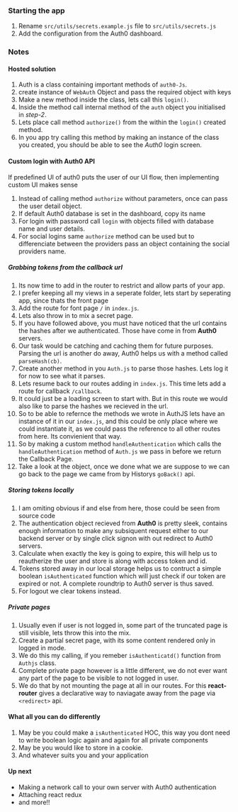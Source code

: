 ### Starting the app

1. Rename `src/utils/secrets.example.js` file to `src/utils/secrets.js`
2. Add the configuration from the Auth0 dashboard.

### Notes

#### Hosted solution

1. Auth is a class containing important methods of `auth0-Js`.
2. create instance of `WebAuth` Object and pass the required object with keys
3. Make a new method inside the class, lets call this `login()`.
4. Inside the method call internal method of the `auth` object you initialised in _step-2_.
5. Lets place call method `authorize()` from the within the `login()` created method.
6. In you app try calling this method by making an instance of the class you created, you should be able to see the _Auth0_ login screen.

#### Custom login with Auth0 API

If predefined UI of auth0 puts the user of our UI flow, then implementing custom UI makes sense

1. Instead of calling method `authorize` without parameters, once can pass the user detail object.
2. If default Auth0 database is set in the dashboard, copy its name
3. For login with password call `login` with objects filled with database name and user details.
4. For social logins same `authorize` method can be used but to differenciate between the providers pass an object containing the social providers name.

##### Grabbing tokens from the callback url

1. Its now time to add in the router to restrict and allow parts of your app.
2. I prefer keeping all my views in a seperate folder, lets start by seperating app, since thats the front page
3. Add the route for font page `/` in `index.js`.
4. Lets also throw in to mix a secret page.
5. If you have followed above, you must have noticed that the url contains the hashes after we authenticated. Those have come in from **Auth0** servers.
6. Our task would be catching and caching them for future purposes. Parsing the url is another do away, Auth0 helps us with a method called `parseHash(cb)`.
7. Create another method in you `Auth.js` to parse those hashes. Lets log it for now to see what it parses.
8. Lets resume back to our routes adding in `index.js`. This time lets add a route for callback `/callback`.
9. It could just be a loading screen to start with. But in this route we would also like to parse the hashes we recieved in the url.
10. So to be able to refernce the methods we wrote in AuthJS lets have an instance of it in our `index.js`, and this could be only place where we could instantiate it, as we could pass the reference to all other routes from here. Its convienient that way.
11. So by making a custom method `handleAuthentication` which calls the `handleAuthentication` method of `Auth.js` we pass in before we return the Callback Page.
12. Take a look at the object, once we done what we are suppose to we can go back to the page we came from by Historys `goBack()` api.

##### Storing tokens locally

1. I am omiting obvious if and else from here, those could be seen from source code
2. The authentication object recieved from **Auth0** is pretty sleek, contains enough information to make any subsiquent request either to our backend server or by single click signon with out redirect to Auth0 servers.
3. Calculate when exactly the key is going to expire, this will help us to reautherize the user and store is along with access token and id.
4. Tokens stored away in our local storage helps us to contruct a simple boolean `isAuthenticated` function which will just check if our token are expired or not. A complete roundtrip to Auth0 server is thus saved.
5. For logout we clear tokens instead.

##### Private pages

1. Usually even if user is not logged in, some part of the truncated page is still visible, lets throw this into the mix.
2. Create a partial secret page, with its some content rendered only in logged in mode.
3. We do this my calling, if you remeber `isAuthenticatd()` function from `Authjs` class.
4. Complete private page however is a little different, we do not ever want any part of the page to be visible to not logged in user.
5. We do that by not mounting the page at all in our routes. For this **react-router** gives a declarative way to naviagate away from the page via `<redirect>` api.

#### What all you can do differently

1. May be you could make a `isAuthenticated` HOC, this way you dont need to write boolean logic again and again for all private components
2. May be you would like to store in a cookie.
3. And whatever suits you and your application

#### Up next

* Making a network call to your own server with Auth0 authentication
* Attaching react redux
* and more!!
